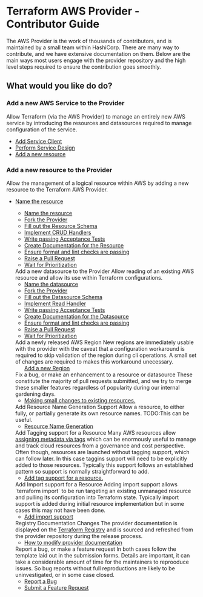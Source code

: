 # Terraform AWS Provider - Contributor Guide

<p>The AWS Provider is the work of thousands of contributors, and is maintained by a small team within HashiCorp. There are many way to contribute, and we have extensive documentation on them. Below are the main ways most users engage with the provider repository and the high level steps required to ensure the contribution goes smoothly.</p>

## What would you like do do?

### Add a new AWS Service to the Provider

Allow Terraform (via the AWS Provider) to manage an entirely new AWS service by introducing the resources and datasources required to manage configuration of the service.

- [Add Service Client](add-a-new-service#add-a-service-client)
- [Perform Service Design](add-a-new-service#perform-service-design)
- [Add a new resource](add-a-new-service#add-a-new-resource)

### Add a new resource to the Provider

Allow the management of a logical resource within AWS by adding a new resource to the Terraform AWS Provider.

- [Name the resource](add-a-new-service#add-a-new-resource#name-the-resource)

    <td>
      <ul>
        <li><a href="add-a-new-resource#name-the-resource">Name the resource</a></li>
        <li><a href="add-a-new-resource#fork-the-provider">Fork the Provider</a></li>
        <li><a href="add-a-new-resource#fill-out-the-resource-schema">Fill out the Resource Schema</a></li>
        <li><a href="add-a-new-resource#implement-crud-handlers">Implement CRUD Handlers</a></li>
        <li><a href="add-a-new-resource#write-passing-acceptance-tests">Write passing Acceptance Tests</a></li>
        <li><a href="add-a-new-resource#create-documentation-for-the-resource">Create Documentation for the Resource</a></li>
        <li><a href="add-a-new-resource#ensure-format-and-link-checks-are-passing">Ensure format and lint checks are passing</a></li>
        <li><a href="raising-a-pull-request.md">Raise a Pull Request</a></li>
        <li><a href="add-a-new-resource#implement-crud-handlers">Wait for Prioritization</a></li>
      </ul>
    </td>
  </tr>
  <tr>
    <td>Add a new datasource to the Provider</td>
    <td>Allow reading of an existing AWS resource and allow its use within Terraform configurations.</td>
    <td>
      <ul>
        <li><a href="add-a-new-datasource#name-the-datasource">Name the datasource</a></li>
        <li><a href="add-a-new-datasource#fork-the-provider">Fork the Provider</a></li>
        <li><a href="add-a-new-datasource#fill-out-the-datasource-schema">Fill out the Datasource Schema</a></li>
        <li><a href="add-a-new-datasource#implement-crud-handlers">Implement Read Handler</a></li>
        <li><a href="add-a-new-datasource#write-passing-acceptance-tests">Write passing Acceptance Tests</a></li>
        <li><a href="add-a-new-datasource#create-documentation-for-the-resource">Create Documentation for the Datasource</a></li>
        <li><a href="add-a-new-datasource#ensure-format-and-link-checks-are-passing">Ensure format and lint checks are passing</a></li>
        <li><a href="raising-a-pull-request.md">Raise a Pull Request</a></li>
        <li><a href="add-a-new-datasource#implement-crud-handlers">Wait for Prioritization</a></li>
      </ul>
    </td>
  </tr>
  <tr>
    <td>Add a newly released AWS Region</td>
    <td>New regions are immediately usable with the provider with the caveat that a configuration workaround is required to skip validation of the region during cli operations. A small set of changes are required to makes this workaround unecessary.</td>
    <td>
      <ul>
        <a href="add-a-new-region">Add a new Region</a>
      </ul>
    </td>
  </tr>
  <tr>
    <td>Fix a bug, or make an enhancement to a resource or datasource</td>
    <td>These constitute the majority of pull requests submitted, and we try to merge these smaller features regardless of popularity during our internal gardening days.</td>
    <td>
      <ul>
        <li><a href="bugs-and-enhancements">Making small changes to existing resources.</a></li>
      </ul>
    </td>
  </tr>
  <tr>
    <td>Add Resource Name Generation Support</td>
    <td>Allow a resource, to either fully, or partially generate its own resource names. TODO:This can be useful.</td>
    <td>
      <ul>
        <li><a href="resource-name-generation.md">Resource Name Generation</a></li>
      </ul>
    </td>
  </tr>  
  <tr>
    <td>Add Tagging support for a Resource</td>
    <td>Many AWS resources allow <a href="https://docs.aws.amazon.com/general/latest/gr/aws_tagging.html">assigning metadata via tags</a> which can be enormously useful to manage and track cloud resources from a governance and cost perspective. Often though, resources are launched without tagging support, which can follow later. In this case taggins support will need to be explicitly added to those resources. Typically this support follows an established pattern so support is normally straightforward to add.</td>
    <td>
      <ul>
        <li><a href="resource-tagging.md">Add tag support for a resource.</a></li>
      </ul>
    </td>
  </tr>    
  <tr>
    <td>Add Import support for a Resource</td>
    <td>Adding import support allows `terraform import` to be run targeting an existing unmanaged resource and pulling its configuration into Terraform state. Typically import support is added during initial resource implementation but in some cases this may not have been done.</td>
    <td>
      <ul>
        <li><a href="resource-import.md">Add import support</a></li>
      </ul>
    </td>
  </tr>  
  <tr>
    <td>Registry Documentation Changes</td>
    <td>The provider documentation is displayed on the <a href="https://registry.terraform.io/providers/hashicorp/aws/latest">Terraform Registry</a> and is sourced and refreshed from the provider repository during the release process.</td>
    <td>
      <ul>
        <li><a href="documentation-changes">How to modify provider documentation</a></li>
      </ul>
    </td>
  </tr>
  <tr>
    <td>Report a bug, or make a feature request</td>
    <td>In both cases follow the template laid out in the submission forms. Details are important, it can take a considerable amount of time for the maintainers to reprooduce issues. So bug reports without full reproductions are likely to be uninvestigated, or in some case closed.</td>
    <td>
      <ul>
        <li><a href="https://github.com/hashicorp/terraform-provider-aws/issues/new?assignees=&labels=&template=Bug_Report.md">Report a Bug</a></li>
        <li><a href="https://github.com/hashicorp/terraform-provider-aws/issues/new?assignees=&labels=enhancement&template=Feature_Request.md">Submit a Feature Request</a></li>
      </ul>
    </td>
  </tr>  
</tbody>
</table>